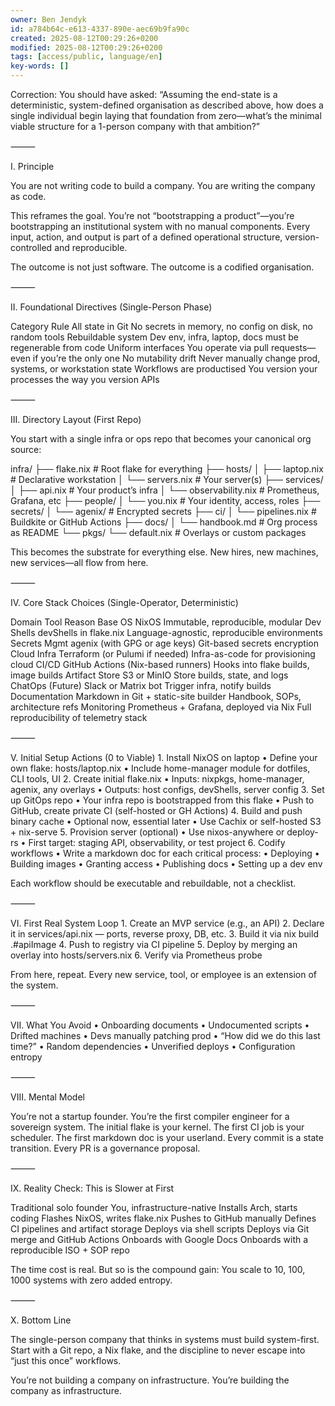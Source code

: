 ```yaml
---
owner: Ben Jendyk
id: a784b64c-e613-4337-890e-aec69b9fa90c
created: 2025-08-12T00:29:26+0200
modified: 2025-08-12T00:29:26+0200
tags: [access/public, language/en]
key-words: []
---
```


Correction: You should have asked: “Assuming the end-state is a deterministic, system-defined organisation as described above, how does a single individual begin laying that foundation from zero—what’s the minimal viable structure for a 1-person company with that ambition?”

⸻

I. Principle

You are not writing code to build a company. You are writing the company as code.

This reframes the goal. You’re not “bootstrapping a product”—you’re bootstrapping an institutional system with no manual components. Every input, action, and output is part of a defined operational structure, version-controlled and reproducible.

The outcome is not just software. The outcome is a codified organisation.

⸻

II. Foundational Directives (Single-Person Phase)

Category	Rule
All state in Git	No secrets in memory, no config on disk, no random tools
Rebuildable system	Dev env, infra, laptop, docs must be regenerable from code
Uniform interfaces	You operate via pull requests—even if you’re the only one
No mutability drift	Never manually change prod, systems, or workstation state
Workflows are productised	You version your processes the way you version APIs


⸻

III. Directory Layout (First Repo)

You start with a single infra or ops repo that becomes your canonical org source:

infra/
├── flake.nix                     # Root flake for everything
├── hosts/
│   ├── laptop.nix                # Declarative workstation
│   └── servers.nix               # Your server(s)
├── services/
│   ├── api.nix                   # Your product’s infra
│   └── observability.nix         # Prometheus, Grafana, etc
├── people/
│   └── you.nix                   # Your identity, access, roles
├── secrets/
│   └── agenix/                   # Encrypted secrets
├── ci/
│   └── pipelines.nix             # Buildkite or GitHub Actions
├── docs/
│   └── handbook.md               # Org process as README
└── pkgs/
    └── default.nix               # Overlays or custom packages

This becomes the substrate for everything else. New hires, new machines, new services—all flow from here.

⸻

IV. Core Stack Choices (Single-Operator, Deterministic)

Domain	Tool	Reason
Base OS	NixOS	Immutable, reproducible, modular
Dev Shells	devShells in flake.nix	Language-agnostic, reproducible environments
Secrets Mgmt	agenix (with GPG or age keys)	Git-based secrets encryption
Cloud Infra	Terraform (or Pulumi if needed)	Infra-as-code for provisioning cloud
CI/CD	GitHub Actions (Nix-based runners)	Hooks into flake builds, image builds
Artifact Store	S3 or MinIO	Store builds, state, and logs
ChatOps (Future)	Slack or Matrix bot	Trigger infra, notify builds
Documentation	Markdown in Git + static-site builder	Handbook, SOPs, architecture refs
Monitoring	Prometheus + Grafana, deployed via Nix	Full reproducibility of telemetry stack


⸻

V. Initial Setup Actions (0 to Viable)
	1.	Install NixOS on laptop
	•	Define your own flake: hosts/laptop.nix
	•	Include home-manager module for dotfiles, CLI tools, UI
	2.	Create initial flake.nix
	•	Inputs: nixpkgs, home-manager, agenix, any overlays
	•	Outputs: host configs, devShells, server config
	3.	Set up GitOps repo
	•	Your infra repo is bootstrapped from this flake
	•	Push to GitHub, create private CI (self-hosted or GH Actions)
	4.	Build and push binary cache
	•	Optional now, essential later
	•	Use Cachix or self-hosted S3 + nix-serve
	5.	Provision server (optional)
	•	Use nixos-anywhere or deploy-rs
	•	First target: staging API, observability, or test project
	6.	Codify workflows
	•	Write a markdown doc for each critical process:
	•	Deploying
	•	Building images
	•	Granting access
	•	Publishing docs
	•	Setting up a dev env

Each workflow should be executable and rebuildable, not a checklist.

⸻

VI. First Real System Loop
	1.	Create an MVP service (e.g., an API)
	2.	Declare it in services/api.nix — ports, reverse proxy, DB, etc.
	3.	Build it via nix build .#apiImage
	4.	Push to registry via CI pipeline
	5.	Deploy by merging an overlay into hosts/servers.nix
	6.	Verify via Prometheus probe

From here, repeat. Every new service, tool, or employee is an extension of the system.

⸻

VII. What You Avoid
	•	Onboarding documents
	•	Undocumented scripts
	•	Drifted machines
	•	Devs manually patching prod
	•	“How did we do this last time?”
	•	Random dependencies
	•	Unverified deploys
	•	Configuration entropy

⸻

VIII. Mental Model

You’re not a startup founder.
You’re the first compiler engineer for a sovereign system.
The initial flake is your kernel.
The first CI job is your scheduler.
The first markdown doc is your userland.
Every commit is a state transition.
Every PR is a governance proposal.

⸻

IX. Reality Check: This is Slower at First

Traditional solo founder	You, infrastructure-native
Installs Arch, starts coding	Flashes NixOS, writes flake.nix
Pushes to GitHub manually	Defines CI pipelines and artifact storage
Deploys via shell scripts	Deploys via Git merge and GitHub Actions
Onboards with Google Docs	Onboards with a reproducible ISO + SOP repo

The time cost is real.
But so is the compound gain:
You scale to 10, 100, 1000 systems with zero added entropy.

⸻

X. Bottom Line

The single-person company that thinks in systems must build system-first.
Start with a Git repo, a Nix flake, and the discipline to never escape into “just this once” workflows.

You’re not building a company on infrastructure.
You’re building the company as infrastructure.